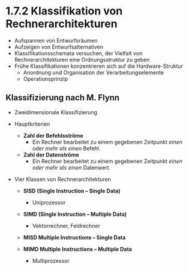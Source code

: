 # 1.7.2 Klassifikation von Rechnerarchitekturen

- Aufspannen von Entwurfsräumen
- Aufzeigen von Entwurfsalternativen
- Klassifikationsschemata versuchen, der Vielfalt von Rechnerarchitekturen eine Ordnungsstruktur zu geben
- Frühe Klassifikationen konzentrieren sich auf die Hardware-Struktur 
  - Anordnung und Organisation der Verarbeitungselemente 
  - Operationsprinzip



## Klassifizierung nach M. Flynn

- Zweidimensionale Klassifizierung
- Hauptkriterien
  - **Zahl der Befehlsströme**
    - Ein Rechner bearbeitet zu einem gegebenen Zeitpunkt *einen oder mehr als einen* Befehl.
  - **Zahl der Datenströme**
    - Ein Rechner bearbeitet zu einem gegebenen Zeitpunkt *einen oder mehr als einen* Datenwert.

- Vier Klassen von Rechnerarchitekturen
  - **SISD (Single Instruction – Single Data)**
    - Uniprozessor
  - **SIMD (Single Instruction – Multiple Data)**
    - Vektorrechner, Feldrechner

  - **MISD Multiple Instructions – Single Data**
  - **MIMD Multiple Instructions – Multiple Data**
    - Multiprozessor